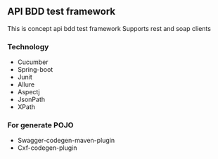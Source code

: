 ## API BDD test framework
This is concept api bdd test framework
Supports rest and soap clients

### Technology
* Cucumber
* Spring-boot
* Junit
* Allure
* Aspectj
* JsonPath
* XPath

### For generate POJO
* Swagger-codegen-maven-plugin
* Cxf-codegen-plugin
